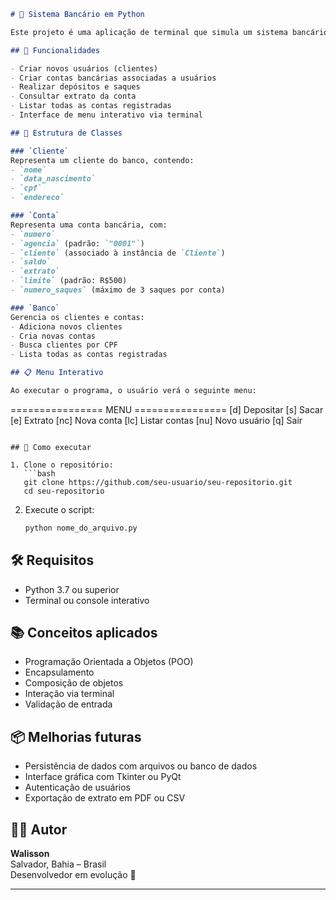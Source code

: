 

```markdown
# 🏦 Sistema Bancário em Python

Este projeto é uma aplicação de terminal que simula um sistema bancário simples, utilizando os princípios da **programação orientada a objetos**. Ele permite o gerenciamento de clientes, contas bancárias, depósitos, saques e extratos.

## 📌 Funcionalidades

- Criar novos usuários (clientes)
- Criar contas bancárias associadas a usuários
- Realizar depósitos e saques
- Consultar extrato da conta
- Listar todas as contas registradas
- Interface de menu interativo via terminal

## 🧱 Estrutura de Classes

### `Cliente`
Representa um cliente do banco, contendo:
- `nome`
- `data_nascimento`
- `cpf`
- `endereco`

### `Conta`
Representa uma conta bancária, com:
- `numero`
- `agencia` (padrão: `"0001"`)
- `cliente` (associado à instância de `Cliente`)
- `saldo`
- `extrato`
- `limite` (padrão: R$500)
- `numero_saques` (máximo de 3 saques por conta)

### `Banco`
Gerencia os clientes e contas:
- Adiciona novos clientes
- Cria novas contas
- Busca clientes por CPF
- Lista todas as contas registradas

## 📋 Menu Interativo

Ao executar o programa, o usuário verá o seguinte menu:

```
================ MENU ================
[d]	Depositar
[s]	Sacar
[e]	Extrato
[nc]	Nova conta
[lc]	Listar contas
[nu]	Novo usuário
[q]	Sair
```

## 🚀 Como executar

1. Clone o repositório:
   ```bash
   git clone https://github.com/seu-usuario/seu-repositorio.git
   cd seu-repositorio
   ```

2. Execute o script:
   ```bash
   python nome_do_arquivo.py
   ```

## 🛠 Requisitos

- Python 3.7 ou superior
- Terminal ou console interativo

## 📚 Conceitos aplicados

- Programação Orientada a Objetos (POO)
- Encapsulamento
- Composição de objetos
- Interação via terminal
- Validação de entrada

## 📦 Melhorias futuras

- Persistência de dados com arquivos ou banco de dados
- Interface gráfica com Tkinter ou PyQt
- Autenticação de usuários
- Exportação de extrato em PDF ou CSV

## 👨‍💻 Autor

**Walisson**  
Salvador, Bahia – Brasil  
Desenvolvedor em evolução 🚀

---

```

